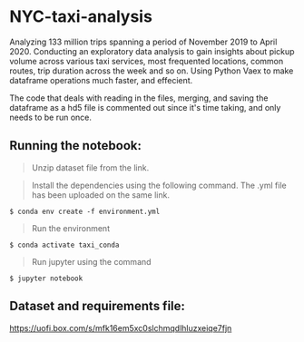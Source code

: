 # NYC-taxi-analysis


Analyzing 133 million trips spanning a period of November 2019 to April 2020. Conducting an exploratory data analysis to gain insights about pickup volume across various taxi
services, most frequented locations, common routes, trip duration across the week and so on.
Using Python Vaex to make dataframe operations much faster, and effecient.

The code that deals with reading in the files, merging, and saving the dataframe as a hd5 file is commented out since it's time taking, and only needs to be run once.

## Running the notebook:
> Unzip dataset file from the link.

> Install the dependencies using the following command. The .yml file has been uploaded on the same link. 

```
$ conda env create -f environment.yml
```

> Run the environment

```
$ conda activate taxi_conda
```


> Run jupyter using the command

```
$ jupyter notebook
```

## Dataset and requirements file:
https://uofi.box.com/s/mfk16em5xc0slchmqdlhluzxeiqe7fjn
